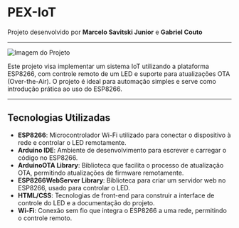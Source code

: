# PEX-IoT
Projeto desenvolvido por **Marcelo Savitski Junior** e **Gabriel Couto**

---

![Imagem do Projeto](./integracao-alexa/images/arquitetura_nodemcu.png)

Este projeto visa implementar um sistema IoT utilizando a plataforma ESP8266, com controle remoto de um LED e suporte para atualizações OTA (Over-the-Air). O projeto é ideal para automação simples e serve como introdução prática ao uso do ESP8266.

---

## Tecnologias Utilizadas

- **ESP8266**: Microcontrolador Wi-Fi utilizado para conectar o dispositivo à rede e controlar o LED remotamente.
- **Arduino IDE**: Ambiente de desenvolvimento para escrever e carregar o código no ESP8266.
- **ArduinoOTA Library**: Biblioteca que facilita o processo de atualização OTA, permitindo atualizações de firmware remotamente.
- **ESP8266WebServer Library**: Biblioteca para criar um servidor web no ESP8266, usado para controlar o LED.
- **HTML/CSS**: Tecnologias de front-end para construir a interface de controle do LED e a documentação do projeto.
- **Wi-Fi**: Conexão sem fio que integra o ESP8266 a uma rede, permitindo o controle remoto.
